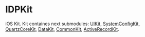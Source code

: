 IDPKit
======
iOS Kit.
Kit containes next submodules: [UIKit](https://github.com/idapgroup/UIKit), [SystemConfigKit](https://github.com/idapgroup/SystemConfigKit), [QuartzCoreKit](https://github.com/idapgroup/QuartzCoreKit), [DataKit](https://github.com/idapgroup/DataKit), [CommonKit](https://github.com/idapgroup/CommonKit), [ActiveRecordKit](https://github.com/idapgroup/ActiveRecordKit).
